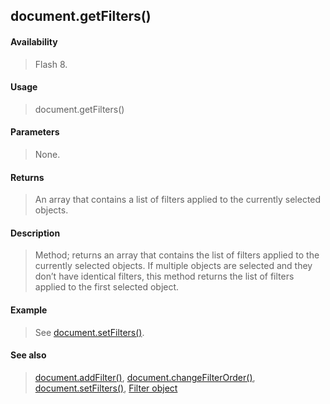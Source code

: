 ## document.getFilters()

#### Availability

> Flash 8.

#### Usage

> document.getFilters()

#### Parameters

> None.

#### Returns

> An array that contains a list of filters applied to the currently selected objects.

#### Description

> Method; returns an array that contains the list of filters applied to the currently selected objects. If multiple objects are selected and they don’t have identical filters, this method returns the list of filters applied to the first selected object.

#### Example

> See [document.setFilters()](#_bookmark290).

#### See also

> [document.addFilter()](#_bookmark121), [document.changeFilterOrder()](#_bookmark149), [document.setFilters()](#_bookmark290), [Filter object](#_bookmark425)
